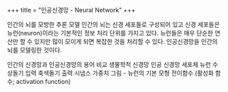 +++
title = "인공신경망 - Neural Network"
+++

인간의 뇌를 모방한 추론 모델
인간의 뇌는 신경 세포들로 구성되어 있고 신경 세포들은 뉴런(neuron)이라는 기본적인 정보 처리 단위를 가지고 있다.
뉴런들은 매우 단순한 연산만 할 수 있지만 많이 모이게 되면 복잡한 것을 처리할  수 있다.
인공신경망을 인간의 뇌를 모델링한 것이다.




인간의 신경망과 인공신경망의 용어 비교
생물학적 신경망
인공 신경망
세포체	뉴런
수상돌기	입력
축색돌기	출력
시냅스	가중치
그림 - 뉴런의 기본 모형
전이함수 (활성화 함수; activation function)

